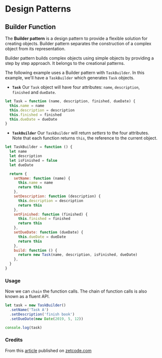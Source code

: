 # Design Patterns

## Builder Function

The **Builder pattern** is a design pattern to provide a flexible solution for creating objects. Builder pattern separates the construction of a complex object from its representation.

Builder pattern builds complex objects using simple objects by providing a step by step approach. It belongs to the creational patterns.

The following example uses a Builder pattern with `TaskBuilder`. In this example, we'll have a `TaskBuilder` which generates `Task` objects.

- **`Task`**
  Our `Task` object will have four attributes: `name`, `description`, `finished` and `dueDate`.

```js
let Task = function (name, description, finished, dueDate) {
  this.name = name
  this.description = description
  this.finished = finished
  this.dueDate = dueDate
}
```

- **`TaskBuilder`**
  Our `TaskBuilder` will return _setters_ to the four attributes. Note that each function returns `this`, the reference to the current object.

```js
let TaskBuilder = function () {
  let name
  let description
  let isFinished = false
  let dueDate

  return {
    setName: function (name) {
      this.name = name
      return this
    },
    setDescription: function (description) {
      this.description = description
      return this
    },
    setFinished: function (finished) {
      this.finished = finished
      return this
    },
    setDueDate: function (dueDate) {
      this.dueDate = dueDate
      return this
    },
    build: function () {
      return new Task(name, description, isFinished, dueDate)
    },
  }
}
```

### Usage

Now we can `chain` the function calls. The chain of function calls is also known as a fluent API.

```js
let task = new TaskBuilder()
  .setName('Task A')
  .setDescription('finish book')
  .setDueDate(new Date(2019, 5, 12))

console.log(task)
```

### Credits

From this [article](https://zetcode.com/javascript/builderpattern/) published on [zetcode.com](https://zetcode.com)
